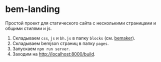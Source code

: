 # bem-landing

Простой проект для статического сайта с несколькими страницами и общими стилями и js.

1. Складываем `css`, `js` и `bh.js` в папку `blocks` (см. [bemaker](https://github.com/tenorok/bemaker)).
2. Складываем bemjson страниц в папку `pages`.
3. Запускаем `npm run server`.
4. Заходим на [http://localhost:8000/build](http://localhost:8000/build).
